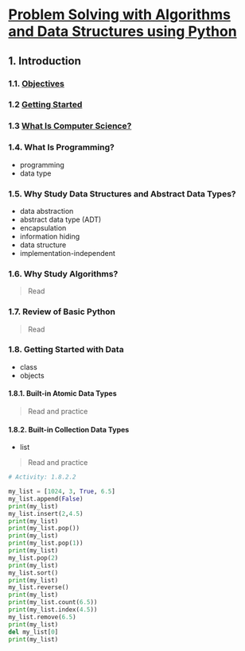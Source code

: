 # [Problem Solving with Algorithms and Data Structures using Python](https://runestone.academy/runestone/books/published/pythonds3/index.html)

## 1. Introduction
### 1.1. [Objectives](./ch01-01.md)
### 1.2 [Getting Started](./ch01-02.md)
### 1.3 [What Is Computer Science?](./ch01-03.md)
### 1.4. What Is Programming?
- programming
- data type
### 1.5. Why Study Data Structures and Abstract Data Types?
- data abstraction
- abstract data type (ADT)
- encapsulation
- information hiding
- data structure
- implementation-independent
### 1.6. Why Study Algorithms?
> Read
### 1.7. Review of Basic Python
> Read
### 1.8. Getting Started with Data
- class
- objects
#### 1.8.1. Built-in Atomic Data Types
> Read and practice
#### 1.8.2. Built-in Collection Data Types
- list
> Read and practice
```python
# Activity: 1.8.2.2

my_list = [1024, 3, True, 6.5]
my_list.append(False)
print(my_list)
my_list.insert(2,4.5)
print(my_list)
print(my_list.pop())
print(my_list)
print(my_list.pop(1))
print(my_list)
my_list.pop(2)
print(my_list)
my_list.sort()
print(my_list)
my_list.reverse()
print(my_list)
print(my_list.count(6.5))
print(my_list.index(4.5))
my_list.remove(6.5)
print(my_list)
del my_list[0]
print(my_list)
```
